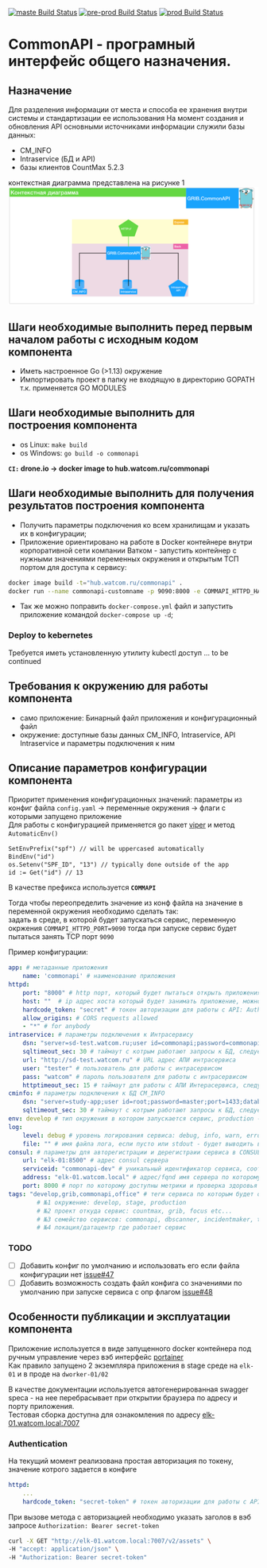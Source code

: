 [![maste Build Status](http://drone.watcom.ru/api/badges/grib/commonapi/status.svg)](http://drone.watcom.ru/grib/commonapi)  [![pre-prod Build Status](http://drone.watcom.ru/api/badges/grib/commonapi/status.svg?ref=refs/heads/pre-production)](http://drone.watcom.ru/grib/commonapi)  [![prod Build Status](http://drone.watcom.ru/api/badges/grib/commonapi/status.svg?ref=refs/heads/production)](http://drone.watcom.ru/grib/commonapi) 
# CommonAPI - програмный интерфейс общего назначения.

## Назначение

Для разделения информации от места и способа ее хранения внутри системы и стандартизации ее использования
На момент создания и обновления API основными источниками информации служили базы данных:

- CM_INFO
- Intraservice (БД и API)
- базы клиентов CountMax 5.2.3

контекстная диаграмма представлена на рисунке 1
![контекстная диаграмма](asset/img/GRIB.png "Рис. 1")

## Шаги необходимые выполнить перед первым началом работы с исходным кодом компонента

- Иметь настроенное Go (>1.13) окружение
- Импортировать проект в папку не входящую в директорию GOPATH т.к. применяется GO MODULES

## Шаги необходимые выполнить для построения компонента

- os Linux: `make build`
- os Windows: `go build -o commonapi`

**`CI:` drone.io -> docker image to hub.watcom.ru/commonapi**

## Шаги необходимые выполнить для получения результатов построения компонента

* Получить параметры подключения ко всем хранилищам и указать их в конфигурации;
* Приложение ориентировано на работе в Docker контейнере внутри корпоративной сети компании Ватком - запустить контейнер с нужными значениями переменных окружения и открытым ТСП портом для доступа к сервису:

```bash
docker image build -t="hub.watcom.ru/commonapi" .
docker run --name commonapi-customname -p 9090:8000 -e COMMAPI_HTTPD_HARDCODE_TOKEN=secret-token -d hub.watcom.ru/commonapi
```

* Так же можно поправить `docker-compose.yml` файл и запустить приложение командой `docker-compose up -d`;

### Deploy to kebernetes

Требуется иметь установленную утилиту kubectl доступ ... to be continued 

## Требования к окружению для работы компонента

- само приложение: Бинарный файл приложения и конфигурационный файл
- окружение: доступные базы данных CM_INFO, Intraservice, API Intraservice и параметры подключения к ним

## Описание параметров конфигурации компонента

Приоритет применения конфигурационных значений: параметры из конфиг файла `config.yaml` -> переменные окружения -> флаги с которыми запущено приложение  
Для работы с конфигурацией применяется go пакет [viper](https://github.com/spf13/viper) и метод `AutomaticEnv()`  

```golang
SetEnvPrefix("spf") // will be uppercased automatically
BindEnv("id")
os.Setenv("SPF_ID", "13") // typically done outside of the app
id := Get("id") // 13
```

В качестве префикса используется **`COMMAPI`**

Тогда чтобы переопределить значение из конф файла на значение в переменной окружения необходимо сделать так:  
задать в среде, в которой будет запускаться сервис, переменную окржения `COMMAPI_HTTPD_PORT=9090` тогда при запуске сервис будет пытаться занять ТСР порт `9090`

Пример конфигурации:

```yaml
app: # метаданные приложения
    name: 'commonapi' # наименование приложения
httpd:
    port: "8000" # http порт, который будет пытаться открыть приложения и принимать на него http запросы
    host: ""  # ip адрес хоста который будет занимать приложение, можно оставить пустым
    hardcode_token: "secret" # токен авторизации для работы с API: Authorization: Bearer secret
    allow_origins: # CORS requests allowed
    - "*" # for anybody
intraservice: # параметры подключения к Интрасервису
    dsn: "server=sd-test.watcom.ru;user id=commonapi;password=commonapi;port=1433;database=Intraservice;" # строка подключения к БД Intraservice
    sqltimeout_sec: 30 # таймаут с котрым работают запросы к БД, следует увеличить если база медленно отвечает
    url: "http://sd-test.watcom.ru" # URL адрес АПИ интрасервиса
    user: "tester" # пользователь для работы с интрасервисом
    pass: "watcom" # пароль пользователя для работы с интрасервисом
    httptimeout_sec: 15 # таймаут для работы с АПИ Интерасервиса, следует увелиить если АПИ медленно работает
cminfo: # параметры подключения к БД CM_INFO
    dsn: "server=study-app;user id=root;password=master;port=1433;database=CM_Info_Test;" # строка подключения к БД CM_INFO
    sqltimeout_sec: 30 # таймаут с котрым работают запросы к БД, следует увеличить если база медленно отвечает
env: develop # тип окружения в котором запускается сервис, production - логи в сокращенном формате
log:
    level: debug # уровень логирования сервиса: debug, info, warn, error
    file: "" # имя файла лога, если пусто или stdout - будет выводить в stdout, если указано имя фацйла, будет писать в него
consul: # параметры для авторегистрации и дерегистраии сервиса в CONSULe для service discovering-a
    url: "elk-01:8500" # адрес consul сервера
    serviceid: "commonapi-dev" # уникальный идентификатор сервиса, соответсвует имени контейнера (имена контейнеров во всей системе не должны совпадать)!
    address: "elk-01.watcom.local" # адрес/fqnd имя сервера по которому будет видент данный сервис, host docker машины
    port: 8000 # порт по которому доступны метрики и проверка здоровья сервиса снаружи
tags: "develop,grib,commonapi,office" # теги сервиса по которым будет осущестляться поиск и разметка в мониторинге, количетсво и порядок строго определенные
        # №1 окружение: develop, stage, production
        # №2 проект откуда сервис: countmax, grib, focus etc...
        # №3 семейство сервисов: commonapi, dbscanner, incidentmaker, transport.webui etc...
        # №4 локация/датацентр где работает сервис
```

### TODO

- [ ] Добавить конфиг по умолчанию и использовать его если файла конфигурации нет [issue#47](https://git.countmax.ru/grib/commonapi/issues/47)
- [ ] Добавить возможность создать файл конфига со значениями по умолчанию при запуске сервиса с опр флагом [issue#48](https://git.countmax.ru/grib/commonapi/issues/48)

## Особенности публикации и эксплуатации компонента

Приложение используется в виде запущенного docker контейнера под ручным управление через вэб интерфейс [portainer](https://www.portainer.io/)  
Как правило запущено 2 экземпляра приложения в stage среде на `elk-01` и в проде на `dworker-01/02`  

В качестве документации используется автогенерированная swagger speca - на нее перебрасывает при открытии браузера по адресу и порту приложения.  
Тестовая сборка доступна для ознакомления по адресу [elk-01.watcom.local:7007](http://elk-01.watcom.local:7007)  

### Authentication

На текущий момент реализована простая авторизация по токену, значение котрого задается в конфиге
```yaml
httpd:
    ...
    hardcode_token: "secret-token" # токен авторизации для работы с API: Authorization: Bearer secret
```

При вызове метода с авторизацией необходимо указать заголов в вэб запросе `Authorization: Bearer secret-token`

```bash
curl -X GET "http://elk-01.watcom.local:7007/v2/assets" \
-H "accept: application/json" \
-H "Authorization: Bearer secret-token"
```
